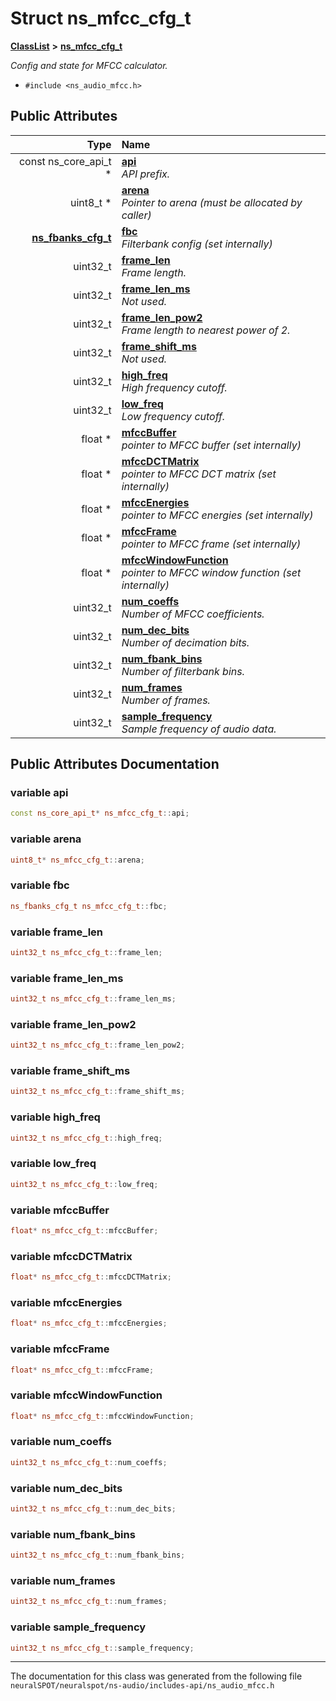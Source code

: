 

# Struct ns\_mfcc\_cfg\_t



[**ClassList**](annotated.md) **>** [**ns\_mfcc\_cfg\_t**](structns__mfcc__cfg__t.md)



_Config and state for MFCC calculator._ 

* `#include <ns_audio_mfcc.h>`





















## Public Attributes

| Type | Name |
| ---: | :--- |
|  const ns\_core\_api\_t \* | [**api**](#variable-api)  <br>_API prefix._  |
|  uint8\_t \* | [**arena**](#variable-arena)  <br>_Pointer to arena (must be allocated by caller)_  |
|  [**ns\_fbanks\_cfg\_t**](structns__fbanks__cfg__t.md) | [**fbc**](#variable-fbc)  <br>_Filterbank config (set internally)_  |
|  uint32\_t | [**frame\_len**](#variable-frame_len)  <br>_Frame length._  |
|  uint32\_t | [**frame\_len\_ms**](#variable-frame_len_ms)  <br>_Not used._  |
|  uint32\_t | [**frame\_len\_pow2**](#variable-frame_len_pow2)  <br>_Frame length to nearest power of 2._  |
|  uint32\_t | [**frame\_shift\_ms**](#variable-frame_shift_ms)  <br>_Not used._  |
|  uint32\_t | [**high\_freq**](#variable-high_freq)  <br>_High frequency cutoff._  |
|  uint32\_t | [**low\_freq**](#variable-low_freq)  <br>_Low frequency cutoff._  |
|  float \* | [**mfccBuffer**](#variable-mfccbuffer)  <br>_pointer to MFCC buffer (set internally)_  |
|  float \* | [**mfccDCTMatrix**](#variable-mfccdctmatrix)  <br>_pointer to MFCC DCT matrix (set internally)_  |
|  float \* | [**mfccEnergies**](#variable-mfccenergies)  <br>_pointer to MFCC energies (set internally)_  |
|  float \* | [**mfccFrame**](#variable-mfccframe)  <br>_pointer to MFCC frame (set internally)_  |
|  float \* | [**mfccWindowFunction**](#variable-mfccwindowfunction)  <br>_pointer to MFCC window function (set internally)_  |
|  uint32\_t | [**num\_coeffs**](#variable-num_coeffs)  <br>_Number of MFCC coefficients._  |
|  uint32\_t | [**num\_dec\_bits**](#variable-num_dec_bits)  <br>_Number of decimation bits._  |
|  uint32\_t | [**num\_fbank\_bins**](#variable-num_fbank_bins)  <br>_Number of filterbank bins._  |
|  uint32\_t | [**num\_frames**](#variable-num_frames)  <br>_Number of frames._  |
|  uint32\_t | [**sample\_frequency**](#variable-sample_frequency)  <br>_Sample frequency of audio data._  |












































## Public Attributes Documentation




### variable api 

```C++
const ns_core_api_t* ns_mfcc_cfg_t::api;
```






### variable arena 

```C++
uint8_t* ns_mfcc_cfg_t::arena;
```






### variable fbc 

```C++
ns_fbanks_cfg_t ns_mfcc_cfg_t::fbc;
```






### variable frame\_len 

```C++
uint32_t ns_mfcc_cfg_t::frame_len;
```






### variable frame\_len\_ms 

```C++
uint32_t ns_mfcc_cfg_t::frame_len_ms;
```






### variable frame\_len\_pow2 

```C++
uint32_t ns_mfcc_cfg_t::frame_len_pow2;
```






### variable frame\_shift\_ms 

```C++
uint32_t ns_mfcc_cfg_t::frame_shift_ms;
```






### variable high\_freq 

```C++
uint32_t ns_mfcc_cfg_t::high_freq;
```






### variable low\_freq 

```C++
uint32_t ns_mfcc_cfg_t::low_freq;
```






### variable mfccBuffer 

```C++
float* ns_mfcc_cfg_t::mfccBuffer;
```






### variable mfccDCTMatrix 

```C++
float* ns_mfcc_cfg_t::mfccDCTMatrix;
```






### variable mfccEnergies 

```C++
float* ns_mfcc_cfg_t::mfccEnergies;
```






### variable mfccFrame 

```C++
float* ns_mfcc_cfg_t::mfccFrame;
```






### variable mfccWindowFunction 

```C++
float* ns_mfcc_cfg_t::mfccWindowFunction;
```






### variable num\_coeffs 

```C++
uint32_t ns_mfcc_cfg_t::num_coeffs;
```






### variable num\_dec\_bits 

```C++
uint32_t ns_mfcc_cfg_t::num_dec_bits;
```






### variable num\_fbank\_bins 

```C++
uint32_t ns_mfcc_cfg_t::num_fbank_bins;
```






### variable num\_frames 

```C++
uint32_t ns_mfcc_cfg_t::num_frames;
```






### variable sample\_frequency 

```C++
uint32_t ns_mfcc_cfg_t::sample_frequency;
```




------------------------------
The documentation for this class was generated from the following file `neuralSPOT/neuralspot/ns-audio/includes-api/ns_audio_mfcc.h`

